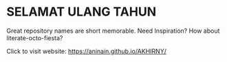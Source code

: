 # SELAMAT ULANG TAHUN
Great repository names are short memorable. Need Inspiration? How about literate-octo-fiesta?


Click to visit website: https://aninain.github.io/AKHIRNY/
